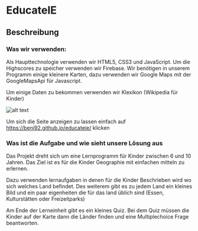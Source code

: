 # EducateIE

## Beschreibung

### Was wir verwenden:

Als Haupttechnologie verwenden wir HTML5, CSS3 und JavaScript. Um die Highscores zu speicher verwenden wir Firebase. Wir benötigen in unserem Programm einige kleinere Karten, dazu verwenden wir Google Maps mit der GoogleMapsApi für Javascript.

Um einige Daten zu bekommen verwenden wir Klexikon (Wikipedia für Kinder)


![alt text](https://raw.githubusercontent.com/beni92/educateie/master/readme/educateie.png)

Um sich die Seite anzeigen zu lassen einfach auf https://beni92.github.io/educateie/ klicken


### Was ist die Aufgabe und wie sieht unsere Lösung aus

Das Projekt dreht sich um eine Lernprogramm für Kinder zwischen 6 und 10 Jahren. Das Ziel ist es für die Kinder Geographie
mit einfachen mitteln zu erlernen.

Dazu verwenden lernaufgaben in denen für die Kinder Beschrieben wird wo sich welches Land befindet. Des weiterem gibt es zu jedem Land
ein kleines Bild und ein paar eigenheiten die für das land üblich sind (Essen, Kulturstätten oder Freizeitparks)

Am Ende der Lerneinheit gibt es ein kleines Quiz. Bei dem Quiz müssen die Kinder auf der Karte dann die Länder finden und eine Multiplechoice Frage beantworten.


